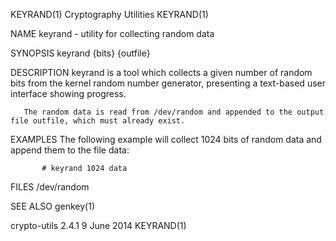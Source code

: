 KEYRAND(1)                                                                                  Cryptography Utilities                                                                                 KEYRAND(1)



NAME
       keyrand - utility for collecting random data

SYNOPSIS
       keyrand {bits} {outfile}

DESCRIPTION
       keyrand is a tool which collects a given number of random bits from the kernel random number generator, presenting a text-based user interface showing progress.

       The random data is read from /dev/random and appended to the output file outfile, which must already exist.

EXAMPLES
       The following example will collect 1024 bits of random data and append them to the file data:

           # keyrand 1024 data



FILES
       /dev/random

SEE ALSO
       genkey(1)



crypto-utils 2.4.1                                                                               9 June 2014                                                                                       KEYRAND(1)
